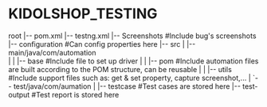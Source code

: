 # KIDOLSHOP_TESTING
  root
  |-- pom.xml
  |-- testng.xml
  |-- Screenshots				          #Include bug's screenshots
  |-- configuration			          #Can config properties here
  |-- src
  |   |-- main/java/com/automation	
  |   |   |-- base			          #Include file to set up driver
  |   |   |-- pom				          #Include automation files are built according to the POM structure, can be reusable
  |   |   |-- utils			          #Include support files such as: get & set property, capture screenshot,... 
  |   `-- test/java/com/aumation
  |       |-- testcase			      #Test cases are stored here
  |-- test-output				          #Test report is stored here
